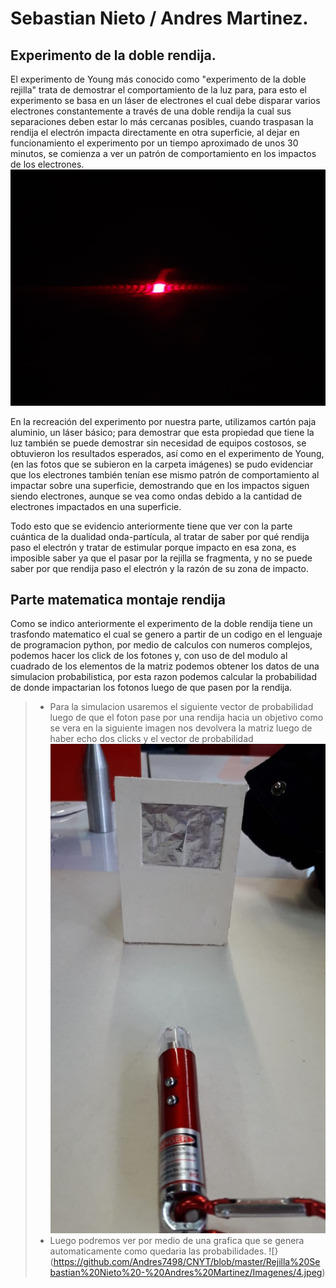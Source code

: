# Sebastian Nieto / Andres Martinez.

## Experimento de la doble rendija.

El experimento de Young más conocido como "experimento de la doble rejilla" 
trata de demostrar el comportamiento de la luz para, para esto el experimento 
se basa en un láser de electrones el cual debe disparar varios electrones 
constantemente a través de una doble rendija la cual sus separaciones deben 
estar lo más cercanas posibles, cuando traspasan la rendija el electrón 
impacta directamente en otra superficie, al dejar en funcionamiento el 
experimento por un tiempo aproximado de unos 30 minutos, se comienza a ver 
un patrón de comportamiento en los impactos de los electrones.
![Foto de ilustracion del comportamiento de los electrones](https://github.com/Andres7498/CNYT/blob/master/Rejilla%20Sebastian%20Nieto%20-%20Andres%20Martinez/Imagenes/1.jpeg)

En la recreación del experimento por nuestra parte, utilizamos cartón paja
aluminio, un láser básico; para demostrar que esta propiedad que tiene la 
luz también se puede demostrar sin necesidad de equipos costosos, se 
obtuvieron los resultados esperados, así como en el experimento de Young,
(en las fotos que se subieron en la carpeta imágenes) se pudo evidenciar que
los electrones también tenían ese mismo patrón de comportamiento al impactar
sobre una superficie, demostrando que en los impactos siguen siendo electrones,
aunque se vea como ondas debido a la cantidad de electrones impactados en una
superficie.

Todo esto que se evidencio anteriormente tiene que ver con la parte cuántica 
de la dualidad onda-partícula, al tratar de saber por qué rendija paso el 
electrón y tratar de estimular porque impacto en esa zona, es imposible saber
ya que el pasar por la rejilla se fragmenta, y no se puede saber por que
rendija paso el electrón y la razón de su zona de impacto.

## Parte matematica montaje rendija

Como se indico anteriormente el experimento de la doble rendija tiene un trasfondo matematico 
el cual se genero a partir de un codigo en el lenguaje de programacion python, por medio de calculos con numeros complejos, podemos hacer los click de los fotones y, con uso de del modulo al cuadrado de los elementos de la matriz podemos obtener los datos de una simulacion probabilistica, por esta razon podemos calcular la probabilidad de donde impactarian los fotonos luego de que pasen por la rendija.
>- Para la simulacion usaremos el siguiente vector de probabilidad luego de que el foton pase por una rendija hacia un objetivo como se vera en la siguiente imagen nos devolvera la matriz luego de haber echo dos clicks y el vector de probabilidad ![](https://github.com/Andres7498/CNYT/blob/master/Rejilla%20Sebastian%20Nieto%20-%20Andres%20Martinez/Imagenes/3.jpeg)
>- Luego podremos ver por medio de una grafica que se genera automaticamente como quedaria las probabilidades.
![}(https://github.com/Andres7498/CNYT/blob/master/Rejilla%20Sebastian%20Nieto%20-%20Andres%20Martinez/Imagenes/4.jpeg)

